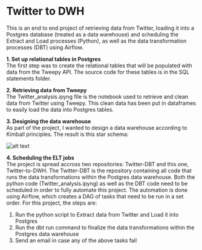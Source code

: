 # Twitter to DWH

This is an end to end project of retrieving data from Twitter, loading it into a Postgres database (treated as a data warehouse) and scheduling the Extract and Load processes (Python), as well as the data transformation processes (DBT) using Airflow.


<b>1. Set up relational tables in Postgres</b><br>
The first step was to create the relational tables that will be populated with data from the Tweepy API. The source code for these tables is in the SQL statements folder.

<b>2. Retrieving data from Tweepy</b><br>
The Twitter_analysis.ipyng file is the notebook used to retrieve and clean data from Twitter using Tweepy. This clean data has been put in dataframes to easily load the data into Postgres tables. 

<b>3. Designing the data warehouse</b><br>
As part of the project, I wanted to design a data warehouse according to Kimball principles. The result is this star schema: 

![alt text](https://user-images.githubusercontent.com/28791247/62795595-0700cb80-bacf-11e9-9691-83cd91e7bb2e.jpeg)

<b>4. Scheduling the ELT jobs</b><br>
The project is spread accross two repositories: Twitter-DBT and this one, Twitter-to-DWH. The Twitter-DBT is the repository containing all code that runs the data transformations within the Postgres data warehouse. Both the python code (Twitter_analysis.ipyng) as well as the DBT code need to be scheduled in order to fully automate this project. The automation is done using Airflow, which creates a DAG of tasks that need to be run in a set order. For this project, the steps are: 
1. Run the python script to Extract data from Twitter and Load it into Postgres
2. Run the dbt run command to finalize the data transformations within the Postgres data warehouse
3. Send an email in case any of the above tasks fail 
